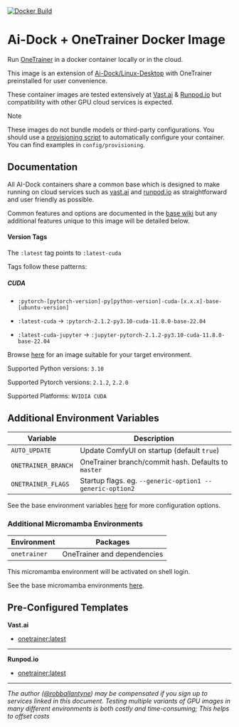 [![Docker Build](https://github.com/ai-dock/onetrainer/actions/workflows/docker-build.yml/badge.svg)](https://github.com/ai-dock/onetrainer/actions/workflows/docker-build.yml)

# Ai-Dock + OneTrainer Docker Image

Run [OneTrainer](https://github.com/Nerogar/OneTrainer) in a docker container locally or in the cloud.

This image is an extension of [Ai-Dock/Linux-Desktop](https://github.com/ai-dock/linux-desktop) with OneTrainer preinstalled for user convenience.

These container images are tested extensively at [Vast.ai](https://link.ai-dock.org/template-vast-onetrainer) & [Runpod.io](https://link.ai-dock.org/template-runpod-onetrainer) but compatibility with other GPU cloud services is expected.

>[!NOTE]
>These images do not bundle models or third-party configurations. You should use a [provisioning script](#provisioning-script) to automatically configure your container. You can find examples in `config/provisioning`.


## Documentation

All AI-Dock containers share a common base which is designed to make running on cloud services such as [vast.ai](https://link.ai-dock.org/vast.ai) and [runpod.io](https://link.ai-dock.org/template) as straightforward and user friendly as possible.

Common features and options are documented in the [base wiki](https://github.com/ai-dock/base-image/wiki) but any additional features unique to this image will be detailed below.


#### Version Tags

The `:latest` tag points to `:latest-cuda`

Tags follow these patterns:

##### _CUDA_
- `:pytorch-[pytorch-version]-py[python-version]-cuda-[x.x.x]-base-[ubuntu-version]`

- `:latest-cuda` &rarr; `:pytorch-2.1.2-py3.10-cuda-11.8.0-base-22.04`

- `:latest-cuda-jupyter` &rarr; `:jupyter-pytorch-2.1.2-py3.10-cuda-11.8.0-base-22.04`

Browse [here](https://github.com/ai-dock/onetrainer/pkgs/container/onetrainer) for an image suitable for your target environment.

Supported Python versions: `3.10`

Supported Pytorch versions: `2.1.2`, `2.2.0`

Supported Platforms: `NVIDIA CUDA`


## Additional Environment Variables

| Variable                 | Description |
| ------------------------ | ----------- |
| `AUTO_UPDATE`            | Update ComfyUI on startup (default `true`) |
| `ONETRAINER_BRANCH`      | OneTrainer branch/commit hash. Defaults to `master` |
| `ONETRAINER_FLAGS`       | Startup flags. eg. `--generic-option1 --generic-option2` |

See the base environment variables [here](https://github.com/ai-dock/base-image/wiki/2.0-Environment-Variables) for more configuration options.


### Additional Micromamba Environments

| Environment    | Packages |
| -------------- | ----------------------------------------- |
| `onetrainer`   | OneTrainer and dependencies |

This micromamba environment will be activated on shell login.

See the base micromamba environments [here](https://github.com/ai-dock/base-image/wiki/1.0-Included-Software#installed-micromamba-environments).


## Pre-Configured Templates

**Vast.​ai**

- [onetrainer:latest](https://link.ai-dock.org/template-vast-onetrainer)

---

**Runpod.​io**

- [onetrainer:latest](https://link.ai-dock.org/template-runpod-onetrainer)

---

_The author ([@robballantyne](https://github.com/robballantyne)) may be compensated if you sign up to services linked in this document. Testing multiple variants of GPU images in many different environments is both costly and time-consuming; This helps to offset costs_
